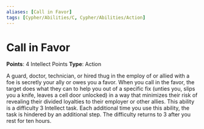 ```yaml
---
aliases: [Call in Favor]
tags: [Cypher/Abilities/C, Cypher/Abilities/Action]
---
```


# Call in Favor

**Points**: 4 Intellect Points
**Type**: Action

A guard, doctor, technician, or hired thug in the employ of or allied with a foe is secretly your ally or owes you a favor. When you call in the favor, the target does what they can to help you out of a specific fix (unties you, slips you a knife, leaves a cell door unlocked) in a way that minimizes their risk of revealing their divided loyalties to their employer or other allies. This ability is a difficulty 3 Intellect task. Each additional time you use this ability, the task is hindered by an additional step. The difficulty returns to 3 after you rest for ten hours.
